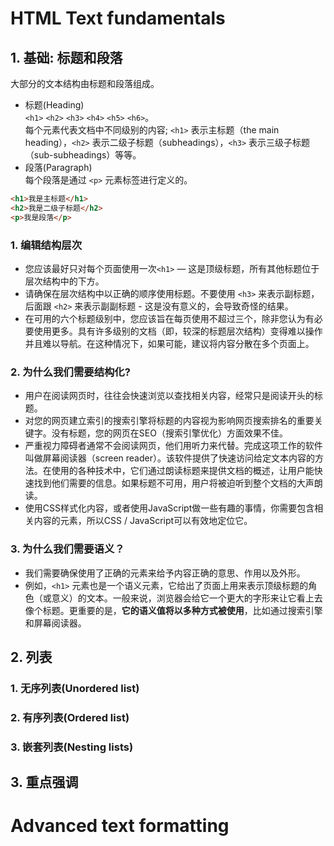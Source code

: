 # HTML Text fundamentals
## 1. 基础: 标题和段落
大部分的文本结构由标题和段落组成。
* 标题(Heading)  
`<h1>` `<h2>` `<h3>` `<h4>` `<h5>` `<h6>`。  
每个元素代表文档中不同级别的内容; `<h1>` 表示主标题（the main heading），`<h2>` 表示二级子标题（subheadings），`<h3>` 表示三级子标题（sub-subheadings）等等。
* 段落(Paragraph)  
每个段落是通过 `<p>` 元素标签进行定义的。
```html
<h1>我是主标题</h1>
<h2>我是二级子标题</h2>
<p>我是段落</p>
```
### 1. 编辑结构层次
* 您应该最好只对每个页面使用一次`<h1>` — 这是顶级标题，所有其他标题位于层次结构中的下方。
* 请确保在层次结构中以正确的顺序使用标题。不要使用 `<h3>` 来表示副标题，后面跟 `<h2>` 来表示副副标题 - 这是没有意义的，会导致奇怪的结果。
* 在可用的六个标题级别中，您应该旨在每页使用不超过三个，除非您认为有必要使用更多。具有许多级别的文档（即，较深的标题层次结构）变得难以操作并且难以导航。在这种情况下，如果可能，建议将内容分散在多个页面上。
### 2. 为什么我们需要结构化?
- 用户在阅读网页时，往往会快速浏览以查找相关内容，经常只是阅读开头的标题。
- 对您的网页建立索引的搜索引擎将标题的内容视为影响网页搜索排名的重要关键字。没有标题，您的网页在SEO（搜索引擎优化）方面效果不佳。
- 严重视力障碍者通常不会阅读网页，他们用听力来代替。完成这项工作的软件叫做屏幕阅读器（screen reader）。该软件提供了快速访问给定文本内容的方法。在使用的各种技术中，它们通过朗读标题来提供文档的概述，让用户能快速找到他们需要的信息。如果标题不可用，用户将被迫听到整个文档的大声朗读。
- 使用CSS样式化内容，或者使用JavaScript做一些有趣的事情，你需要包含相关内容的元素，所以CSS / JavaScript可以有效地定位它。  
### 3. 为什么我们需要语义？
* 我们需要确保使用了正确的元素来给予内容正确的意思、作用以及外形。
* 例如，`<h1>` 元素也是一个语义元素，它给出了页面上用来表示顶级标题的角色（或意义）的文本。一般来说，浏览器会给它一个更大的字形来让它看上去像个标题。更重要的是，**它的语义值将以多种方式被使用**，比如通过搜索引擎和屏幕阅读器。

## 2. 列表
### 1. 无序列表(Unordered list)

### 2. 有序列表(Ordered list)

### 3. 嵌套列表(Nesting lists)

## 3. 重点强调



# Advanced text formatting